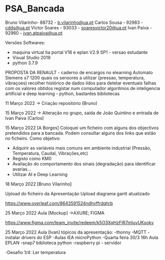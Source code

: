 # PSA_Bancada

Bruno Vilarinho- 88732 - b.vilarinho@ua.pt
Carlos Sousa - 92983 - cdds@ua.pt
Victor Soares - 93033 - soaresvictor20@ua.pt
Ivan Paiva - 92960 - ivan.atpaiva@ua.pt

Versões Softwares:
- maquina virtual tia portal V16 e   eplan V2.9 SP1 - versao estudante
- Visual Studio 2019
- python 3.7.9

PROPOSTA DA RENAULT - caderno de encargos no elearning
Automato Siemens s7 1200
quais os sensores a utilizar (pressao, temperatura, vibraçoes)
recolher histórico de dados lidos para detetar eventuais falhas
com os valores obtidos registar num computador 
algoritmos de inteligencia artificial e deep learning - python, bastantes bibliotecas 

11 Março 2022
-> Criação repositório (Bruno)

15 Março 2022
-> Alteração no grupo, saída de João Quintino e entrada de Ivan Paiva (Carlos)

15 Março 2022
[A Borges] 
Coloquei um ficheiro com alguns dos objectivos pretendidos para a bancada.
Podem consultar alguns dos links que estão no ficheiro.
Como objetivo:
  - Adquirir as variáveis mais comuns em ambiente industrial (Pressão, Temperatura, Caudal, Vibrações,etc) 
  - Registo como KM0
  - Avaliação do comportamento dos sinais (degradação) para identificar avarias...
  - Utilizar AI e Deep Learning

18 Março 2022 [Bruno Vilarinho]

Upload do ficheiro da Apresentação 
Upload diagrama gantt atualizado

https://www.overleaf.com/8643591524ndhvffrdqhrb

25 Março 2022 Aula 
[Mockup] ->AXURE; FIGMA

https://www.figma.com/team_invite/redeem/k5O3XqHzFIR7mIuvUKsokv

25 Março 2022 Aula [Ivan] 
   tópicos da apresentação:
  -thonny
  -MQTT
  -instalar drivers do ESP
  -Aulas IEA microPython
  -Quarta feira 30/3 16h Aula EPLAN
  -snap7 biblioteca python 
  -raspberry pi - servidor
  
  -Desafio 1/4: Ler temperatura




